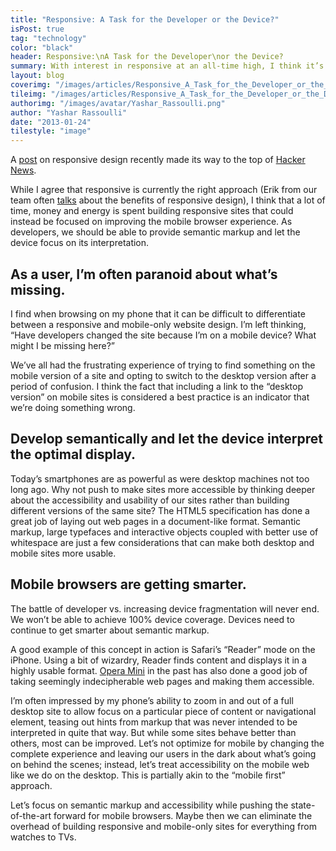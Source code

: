 ```yaml
---
title: "Responsive: A Task for the Developer or the Device?"
isPost: true
tag: "technology"
color: "black"
header: Responsive:\nA Task for the Developer\nor the Device?
summary: With interest in responsive at an all-time high, I think it’s time to fundamentally rethink the assumptions that underly a responsive approach to web design.
layout: blog
coverimg: "/images/articles/Responsive_A_Task_for_the_Developer_or_the_Device/cover.jpg"
tileimg: "/images/articles/Responsive_A_Task_for_the_Developer_or_the_Device/tile.jpg"
authorimg: "/images/avatar/Yashar_Rassoulli.png"
author: "Yashar Rassoulli"
date: "2013-01-24"
tilestyle: "image"
---
```


A [post](http://news.ycombinator.com/item?id=5091684) on responsive design recently made its way to the top of [Hacker News](http://news.ycombinator.com/).

While I agree that responsive is currently the right approach (Erik from our team often [talks](http://www.slideshare.net/myplanetsteph/responsive-design-presentation-for-drupal-business-summit-erik-von-stackelberg-myplanet-digital) about the benefits of responsive design), I think that a lot of time, money and energy is spent building responsive sites that could instead be focused on improving the mobile browser experience. As developers, we should be able to provide semantic markup and let the device focus on its interpretation.

## As a user, I’m often paranoid about what’s missing. ##

I find when browsing on my phone that it can be difficult to differentiate between a responsive and mobile-only website design. I’m left thinking, “Have developers changed the site because I’m on a mobile device? What might I be missing here?”

We’ve all had the frustrating experience of trying to find something on the mobile version of a site and opting to switch to the desktop version after a period of confusion. I think the fact that including a link to the “desktop version” on mobile sites is considered a best practice is an indicator that we’re doing something wrong.

## Develop semantically and let the device interpret the optimal display. ##

Today’s smartphones are as powerful as were desktop machines not too long ago. Why not push to make sites more accessible by thinking deeper about the accessibility and usability of our sites rather than building different versions of the same site? The HTML5 specification has done a great job of laying out web pages in a document-like format. Semantic markup, large typefaces and interactive objects coupled with better use of whitespace are just a few considerations that can make both desktop and mobile sites more usable.

## Mobile browsers are getting smarter. ##

The battle of developer vs. increasing device fragmentation will never end. We won’t be able to achieve 100% device coverage. Devices need to continue to get smarter about semantic markup. 

A good example of this concept in action is Safari’s “Reader” mode on the iPhone. Using a bit of wizardry, Reader finds content and displays it in a highly usable format. [Opera Mini](http://www.opera.com/mobile/) in the past has also done a good job of taking seemingly indecipherable web pages and making them accessible.

I’m often impressed by my phone’s ability to zoom in and out of a full desktop site to allow focus on a particular piece of content or navigational element, teasing out hints from markup that was never intended to be interpreted in quite that way. But while some sites behave better than others, most can be improved. Let’s not optimize for mobile by changing the complete experience and leaving our users in the dark about what’s going on behind the scenes; instead, let’s treat accessibility on the mobile web like we do on the desktop. This is partially akin to the “mobile first” approach.

Let’s focus on semantic markup and accessibility while pushing the state-of-the-art forward for mobile browsers. Maybe then we can eliminate the overhead of building responsive and mobile-only sites for everything from watches to TVs.